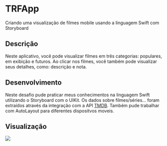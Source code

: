 # TRFApp
Criando uma visualização de filmes mobile usando a linguagem Swift com Storyboard


<h2>Descrição</h2>

<p>Neste aplicativo, você pode visualizar filmes em três categorias: populares, em exibição e futuros. Ao clicar nos filmes, você também pode visualizar seus detalhes, como: descrição e nota.</p>

<h2> Desenvolvimento </h2>
<p> Neste desafio pude praticar meus conhecimentos na linguagem Swift utilizando o Storyboard com o UIKit. Os dados sobre filmes/séries... foram extraídos através da integração com a API <a href="https://developers.themoviedb.org/3/getting-started/introduction" target="_blank" rel="external">TMDB</a>. Também pude trabalhar com AutoLayout para diferentes dispositvos moveis.
</p>




<h2>Visualização</h2>

<img src="https://user-images.githubusercontent.com/102704880/180059414-236e8edc-d881-494d-9e1b-48a67879cacc.gif"/>
